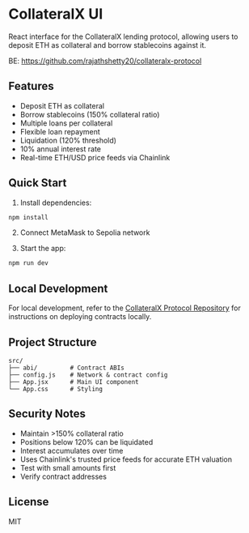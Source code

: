 # CollateralX UI

React interface for the CollateralX lending protocol, allowing users to deposit ETH as collateral and borrow stablecoins against it.

BE: https://github.com/rajathshetty20/collateralx-protocol

## Features

- Deposit ETH as collateral
- Borrow stablecoins (150% collateral ratio)
- Multiple loans per collateral
- Flexible loan repayment
- Liquidation (120% threshold)
- 10% annual interest rate
- Real-time ETH/USD price feeds via Chainlink

## Quick Start

1. Install dependencies:
```bash
npm install
```

2. Connect MetaMask to Sepolia network

3. Start the app:
```bash
npm run dev
```

## Local Development
For local development, refer to the [CollateralX Protocol Repository](https://github.com/rajathshetty20/collateralx-protocol) for instructions on deploying contracts locally.

## Project Structure

```
src/
├── abi/         # Contract ABIs
├── config.js    # Network & contract config
├── App.jsx      # Main UI component
└── App.css      # Styling
```

## Security Notes

- Maintain >150% collateral ratio
- Positions below 120% can be liquidated
- Interest accumulates over time
- Uses Chainlink's trusted price feeds for accurate ETH valuation
- Test with small amounts first
- Verify contract addresses

## License

MIT